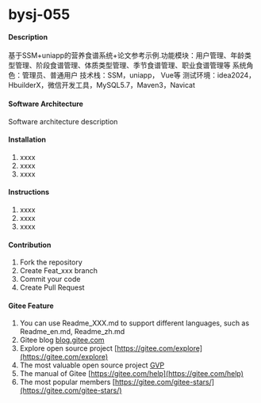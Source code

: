 # bysj-055

#### Description
基于SSM+uniapp的营养食谱系统+论文参考示例.功能模块：用户管理、年龄类型管理、阶段食谱管理、体质类型管理、季节食谱管理、职业食谱管理等
系统角色：管理员、普通用户
技术栈：SSM，uniapp， Vue等
测试环境：idea2024，HbuilderX，微信开发工具，MySQL5.7，Maven3，Navicat

#### Software Architecture
Software architecture description

#### Installation

1.  xxxx
2.  xxxx
3.  xxxx

#### Instructions

1.  xxxx
2.  xxxx
3.  xxxx

#### Contribution

1.  Fork the repository
2.  Create Feat_xxx branch
3.  Commit your code
4.  Create Pull Request


#### Gitee Feature

1.  You can use Readme\_XXX.md to support different languages, such as Readme\_en.md, Readme\_zh.md
2.  Gitee blog [blog.gitee.com](https://blog.gitee.com)
3.  Explore open source project [https://gitee.com/explore](https://gitee.com/explore)
4.  The most valuable open source project [GVP](https://gitee.com/gvp)
5.  The manual of Gitee [https://gitee.com/help](https://gitee.com/help)
6.  The most popular members  [https://gitee.com/gitee-stars/](https://gitee.com/gitee-stars/)
